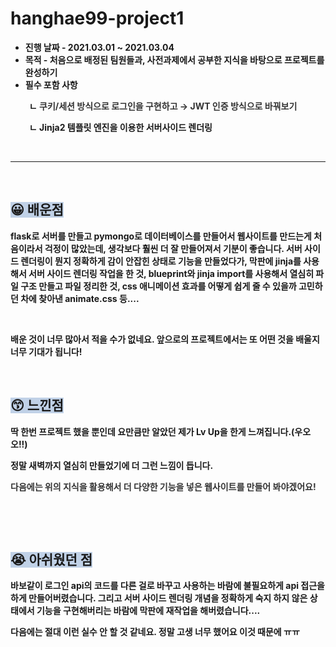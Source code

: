 # hanghae99-project1

<ul style="list-style-type: disc;" data-ke-list-type="disc">
<li><b>진행 날짜 - 2021.03.01 ~ 2021.03.04</b></li>
<li><b>목적 - 처음으로 배정된 팀원들과, 사전과제에서 공부한 지식을 바탕으로 프로젝트를 완성하기</b></li>
<li><b>필수 포함 사항</b></li>
</ul>
<p><b>&nbsp; &nbsp; &nbsp; &nbsp; &nbsp;ㄴ <span style="color: #333333;">쿠키/세션 방식으로 로그인을 구현하고 &rarr; JWT 인증 방식으로 바꿔보기</span></b></p>
<p><b>&nbsp; &nbsp; &nbsp; &nbsp; &nbsp;ㄴ Jinja2 템플릿 엔진을 이용한 서버사이드 렌더링</b><b></b></p>
<p>&nbsp;</p>
<hr contenteditable="false" data-ke-type="horizontalRule" data-ke-style="style7" />
<p>&nbsp;</p>
<h2 data-ke-size="size26"><span style="background-color: #c0d1e7;"><b>😀 배운점</b></span></h2>
<p><b>flask로 서버를 만들고 pymongo로 데이터베이스를 만들어서 웹사이트를 만드는게 처음이라서 걱정이 많았는데, 생각보다 훨씬 더 잘 만들어져서 기분이 좋습니다. 서버 사이드 렌더링이 뭔지 정확하게 감이 안잡힌 상태로 기능을 만들었다가, 막판에 jinja를 사용해서 서버 사이드 렌더링 작업을 한 것, blueprint와 jinja import를 사용해서 열심히 파일 구조 만들고 파일 정리한 것, css 애니메이션 효과를 어떻게 쉽게 줄 수 있을까 고민하던 차에 찾아낸 animate.css 등....</b></p>
<p>&nbsp;</p>
<p><b>배운 것이 너무 많아서 적을 수가 없네요. 앞으로의 프로젝트에서는 또 어떤 것을 배울지 너무 기대가 됩니다!</b></p>
<p>&nbsp;</p>
<h2 data-ke-size="size26"><span style="background-color: #c0d1e7;"><b>😙&nbsp;느낀점</b></span></h2>
<p><b>딱 한번 프로젝트 했을 뿐인데 요만큼만 알았던 제가 Lv Up을 한게 느껴집니다.(우오오!!)</b></p>
<p><b>정말 새벽까지 열심히 만들었기에 더 그런 느낌이 듭니다.</b></p>
<p><b><span style="color: #333333;">다음에는 위의 지식을 활용해서 더 다양한 기능을 넣은 웹사이트를 만들어 봐야겠어요!</span></b></p>
<p>&nbsp;</p>
<p>&nbsp;</p>
<h2 data-ke-size="size26"><span style="background-color: #c0d1e7;"><b>😭 아쉬웠던 점</b></span></h2>
<p><b>바보같이 로그인 api의 코드를 다른 걸로 바꾸고 사용하는 바람에 불필요하게 api 접근을 하게 만들어버렸습니다. 그리고 서버 사이드 렌더링 개념을 정확하게 숙지 하지 않은 상태에서 기능을 구현해버리는 바람에 막판에 재작업을 해버렸습니다....</b></p>
<p><b>다음에는 절대 이런 실수 안 할 것 같네요. 정말 고생 너무 했어요 이것 때문에 ㅠㅠ</b></p>
